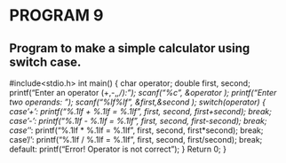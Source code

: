 ﻿


# PROGRAM 9
## Program to make a simple calculator using switch case.
 #include<stdio.h>
 int main()
 {
 char operator;
double first, second;
printf(“Enter an operator (+,-,*,/):”);
scanf(“%c”, &operator );
printf(“Enter two operands: ”);
 scanf(“%lf%lf”, &first,&second );
switch(operator)
{
case’+’:
printf(“%.1lf + %.1lf = %.1lf”,  first,  second,  first+second);
break;
case’-’:
printf(“%.1lf - %.1lf = %.1lf”,  first,  second,  first-second);
break;
case’*’:
printf(“%.1lf * %.1lf = %.1lf”,  first,  second,  first*second);
break;
case’/’:
printf(“%.1lf / %.1lf = %.1lf”,  first,  second,  first/second);
break;
default:
printf(“Error! Operator is not correct”);
}
Return 0;
}

